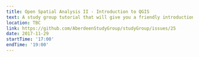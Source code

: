 ```yaml
---
title: Open Spatial Analysis II - Introduction to QGIS 
text: A study group tutorial that will give you a friendly introduction to QGIS.
location: TBC
link: https://github.com/AberdeenStudyGroup/studyGroup/issues/25
date: 2017-11-29
startTime: '17:00'
endTime: '19:00'
---
```

